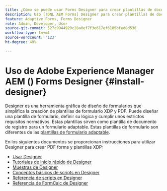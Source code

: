 ```yaml
---
title: ¿Cómo se puede usar Forms Designer para crear plantillas de documento de registro (DoR) y fragmentos de formulario?
description: Uso [!DNL AEM Forms] Designer para crear plantillas de documento de registro y fragmentos de formulario.
feature: Adaptive Forms, Forms Designer
role: Admin, Developer, User
source-git-commit: 527c9944929c28a0ef7f3e617ef6185bfed0d536
workflow-type: tm+mt
source-wordcount: '123'
ht-degree: 49%

---
```


# Uso de Adobe Experience Manager AEM () Forms Designer {#install-designer}

Designer es una herramienta gráfica de diseño de formularios que simplifica la creación de plantillas de formulario XDP y PDF. Puede diseñar una plantilla de formulario, definir su lógica y cumplir unos estrictos requisitos normativos. Estas plantillas sirven como plantilla de documento de registro para un formulario adaptable. Estas plantillas de formulario son diferentes de las [plantillas de formulario adaptable](template-editor.md).

En los siguientes documentos se proporcionan instrucciones para utilizar Designer para crear PDF forms y plantillas XDP:

+ [Usar Designer](assets/using-designer-cs.pdf)
+ [Tutoriales de inicio rápido de Designer ](https://helpx.adobe.com/content/dam/help/en/experience-manager/6-5/forms/pdf/designer-quickstart.pdf)
+ [Muestras de Designer ](https://helpx.adobe.com/content/dam/help/en/experience-manager/6-5/forms/pdf/designer-samples.pdf)
+ [Conceptos básicos de scripts en Designer ](https://helpx.adobe.com/content/dam/help/en/experience-manager/6-5/forms/pdf/scripting-basics.pdf)
+ [Referencia de scripts en Designer](https://helpx.adobe.com/content/dam/help/en/experience-manager/6-5/forms/pdf/scripting-reference.pdf)
+ [Referencia de FormCalc de Designer](https://helpx.adobe.com/content/dam/help/en/experience-manager/6-5/forms/pdf/formcalc-reference.pdf)
